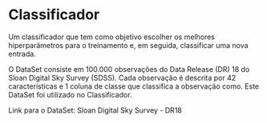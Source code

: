 # Classificador
Um classificador que tem como objetivo escolher os melhores hiperparâmetros para o treinamento e, em seguida, classificar uma nova entrada.




O DataSet consiste em 100.000 observações do Data Release (DR) 18 do Sloan Digital Sky Survey (SDSS). Cada observação é descrita por 42 características e 1 coluna de classe que classifica a observação como. Este DataSet foi utilizado no Classificador.

Link para o DataSet: Sloan Digital Sky Survey - DR18
